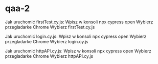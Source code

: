 # qaa-2

Jak uruchomić firstTest.cy.js:
Wpisz w konsoli npx cypress open
Wybierz przegladarke Chrome
Wybierz firstTest.cy.js

Jak uruchomić login.cy.js:
Wpisz w konsoli npx cypress open
Wybierz przegladarke Chrome
Wybierz login.cy.js

Jak uruchomić httpAPI.cy.js:
Wpisz w konsoli npx cypress open
Wybierz przegladarke Chrome
Wybierz httpAPI.cy.js
